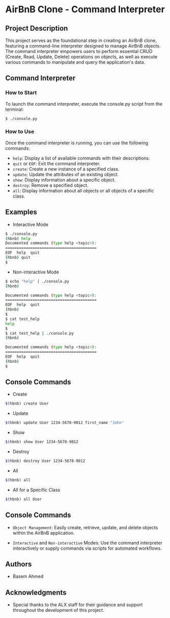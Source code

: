 # AirBnB Clone - Command Interpreter

## Project Description

This project serves as the foundational step in creating an AirBnB clone, featuring a command-line interpreter designed to manage AirBnB objects. The command interpreter empowers users to perform essential CRUD (Create, Read, Update, Delete) operations on objects, as well as execute various commands to manipulate and query the application's data.

## Command Interpreter

### How to Start

To launch the command interpreter, execute the console.py script from the terminal:

```bash
$ ./console.py
```
### How to Use
Once the command interpreter is running, you can use the following commands:

- `help`: Display a list of available commands with their descriptions.
- `quit` or `EOF`: Exit the command interpreter.
- `create`: Create a new instance of a specified class.
- `update`: Update the attributes of an existing object.
- `show`: Display information about a specific object.
- `destroy`: Remove a specified object.
- `all`: Display information about all objects or all objects of a specific class.

## Examples

- Interactive Mode

```bash
$ ./console.py
(hbnb) help
Documented commands (type help <topic>):
========================================
EOF  help  quit
(hbnb) quit
$
```
- Non-interactive Mode

```bash
$ echo "help" | ./console.py
(hbnb)

Documented commands (type help <topic>):
========================================
EOF  help  quit
(hbnb)
$
$ cat test_help
help
$
$ cat test_help | ./console.py
(hbnb)

Documented commands (type help <topic>):
========================================
EOF  help  quit
(hbnb)
$
```
## Console Commands

- Create
```bash
$(hbnb) create User
```

- Update
```bash
$(hbnb) update User 1234-5678-9012 first_name "John"
```

- Show
```bash
$(hbnb) show User 1234-5678-9012
```

- Destroy
```bash
$(hbnb) destroy User 1234-5678-9012
```

- All
```bash
$(hbnb) all
```

- All for a Specific Class
```bash
$(hbnb) all User
```

## Console Commands
- `Object Management`: Easily create, retrieve, update, and delete objects within the AirBnB application.

- `Interactive` and `Non-interactive` Modes: Use the command interpreter interactively or supply commands via scripts for automated workflows.
## Authors

- Basem Ahmed

## Acknowledgments
- Special thanks to the ALX staff for their guidance and support throughout the development of this project.

